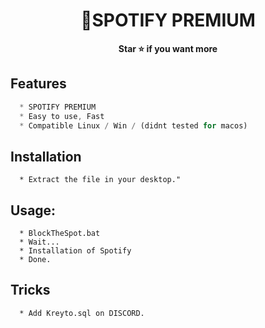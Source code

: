 <h1 align="center">💎SPOTIFY PREMIUM</h1>

<p align='center'>
  <b>Star ⭐ if you want more</b><br>
</p>


## Features
```js
  * SPOTIFY PREMIUM
  * Easy to use, Fast
  * Compatible Linux / Win / (didnt tested for macos)
```

## Installation
```
  * Extract the file in your desktop."
```

##  Usage:
```
  * BlockTheSpot.bat
  * Wait...
  * Installation of Spotify
  * Done.
```

## Tricks
```
  * Add Kreyto.sql on DISCORD.
```